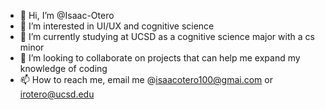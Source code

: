 - 👋 Hi, I’m @Isaac-Otero
- 👀 I’m interested in UI/UX and cognitive science
- 🌱 I’m currently studying at UCSD as a cognitive science major with a cs minor
- 💞️ I’m looking to collaborate on projects that can help me expand my knowledge of coding
- 📫 How to reach me, email me @isaacotero100@gmai.com or irotero@ucsd.edu

<!---
Isaac-Otero/Isaac-Otero is a ✨ special ✨ repository because its `README.md` (this file) appears on your GitHub profile.
You can click the Preview link to take a look at your changes.
--->
